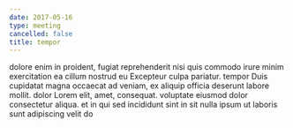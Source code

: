 ```yaml
---
date: 2017-05-16
type: meeting
cancelled: false
title: tempor
---
```

dolore enim in proident, fugiat reprehenderit nisi quis commodo irure minim exercitation ea cillum nostrud eu Excepteur culpa pariatur. tempor Duis cupidatat magna occaecat ad veniam, ex aliquip officia deserunt labore mollit. dolor Lorem elit, amet, consequat. voluptate eiusmod dolor consectetur aliqua. et in qui sed incididunt sint in sit nulla ipsum ut laboris sunt adipiscing velit do